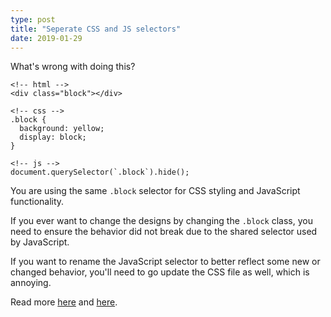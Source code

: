 ```yaml
---
type: post
title: "Seperate CSS and JS selectors"
date: 2019-01-29
---
```


What's wrong with doing this?

```
<!-- html -->
<div class="block"></div>

<!-- css -->
.block {
  background: yellow;
  display: block;
}

<!-- js -->
document.querySelector(`.block`).hide();
```

You are using the same `.block` selector for CSS styling
and JavaScript functionality.

If you ever want to change the designs by changing the `.block` class,
you need to ensure the behavior did not break due to the shared selector
used by JavaScript.

If you want to rename the JavaScript selector to better
reflect some new or changed behavior,
you'll need to go update the CSS file as well, which is annoying.

Read more [here](https://coderwall.com/p/qktuzw/decouple-javascript-classes-from-css-ones-by-using-prefix) and [here](https://css-tricks.com/stop-using-css-selectors-non-css/).


